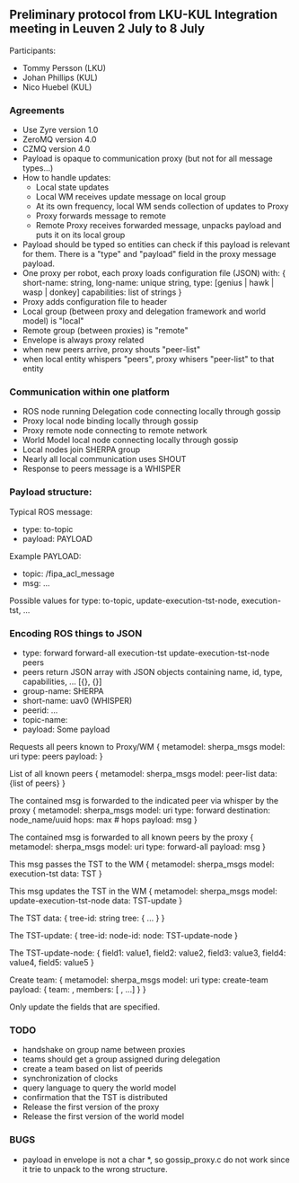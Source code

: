 ## Preliminary protocol from LKU-KUL Integration meeting in Leuven 2 July to 8 July 

Participants:

- Tommy Persson (LKU)
- Johan Phillips (KUL)
- Nico Huebel (KUL)

### Agreements
- Use Zyre version 1.0
- ZeroMQ version 4.0
- CZMQ version 4.0
- Payload is opaque to communication proxy (but not for all message types...)
- How to handle updates:
    - Local state updates
    - Local WM receives update message on local group
    - At its own frequency, local WM sends collection of updates to Proxy
    - Proxy forwards message to remote
    - Remote Proxy receives forwarded message, unpacks payload and puts it on its local group
- Payload should be typed so entities can check if this payload is relevant for them.
  There is a "type" and "payload" field in the proxy message payload.
- One proxy per robot, each proxy loads configuration file (JSON) with:
  {
    short-name: string,
    long-name: unique string,
    type: [genius | hawk | wasp | donkey]
    capabilities: list of strings
  }
- Proxy adds configuration file to header 
- Local group (between proxy and delegation framework and world model) is "local"
- Remote group (between proxies) is "remote"
- Envelope is always proxy related
- when new peers arrive, proxy shouts "peer-list"
- when local entity whispers "peers", proxy whisers "peer-list" to that entity

### Communication within one platform
- ROS node running Delegation code connecting locally through gossip
- Proxy local node binding locally through gossip
- Proxy remote node connecting to remote network
- World Model local node connecting locally through gossip
- Local nodes join SHERPA group
- Nearly all local communication uses SHOUT
- Response to peers message is a WHISPER


### Payload structure:

Typical ROS message:
- type: to-topic
- payload: PAYLOAD

Example PAYLOAD:
- topic: /fipa_acl_message
- msg: ...

Possible values for type: to-topic, update-execution-tst-node, execution-tst, ...

### Encoding ROS things to JSON

- type: forward forward-all execution-tst update-execution-tst-node peers
- peers return JSON array with JSON objects containing name, id, type, capabilities, ... [{}, {}]
- group-name: SHERPA
- short-name: uav0   (WHISPER)
- peerid: ...
- topic-name:
- payload: Some payload

Requests all peers known to Proxy/WM
{
  metamodel: sherpa_msgs
  model: uri
  type: peers
  payload: <empty>
}

List of all known peers
{
  metamodel: sherpa_msgs
  model: peer-list
  data: {list of peers}
}

The contained msg is forwarded to the indicated peer via whisper by the proxy
{
  metamodel: sherpa_msgs
  model: uri
  type: forward 
  destination: node_name/uuid
  hops: max # hops
  payload: msg
}

The contained msg is forwarded to all known peers by the proxy
{
  metamodel: sherpa_msgs
  model: uri
  type: forward-all
  payload: msg
}

This msg passes the TST to the WM
{
  metamodel: sherpa_msgs
  model: execution-tst
  data: TST
}

This msg updates the TST in the WM
{
  metamodel: sherpa_msgs
  model: update-execution-tst-node
  data: TST-update
}

The TST data:
{
  tree-id: string
  tree: {
  ...
  }
}

The TST-update:
{
  tree-id:
  node-id:
  node: TST-update-node
}

The TST-update-node:
{
  field1: value1,
  field2: value2,
  field3: value3,
  field4: value4,
  field5: value5
}

Create team:
{
   metamodel: sherpa_msgs
   model: uri
   type: create-team
   payload: { team: <team-name>,
              members: [ <peerid>, ...]
            }
}

Only update the fields that are specified.

### TODO
- handshake on group name between proxies
- teams should get a group assigned during delegation
- create a team based on list of peerids
- synchronization of clocks
- query language to query the world model
- confirmation that the TST is distributed
- Release the first version of the proxy
- Release the first version of the world model

### BUGS

- payload in envelope is not a char *, so gossip_proxy.c do not work since it trie to unpack
  to the wrong structure.
